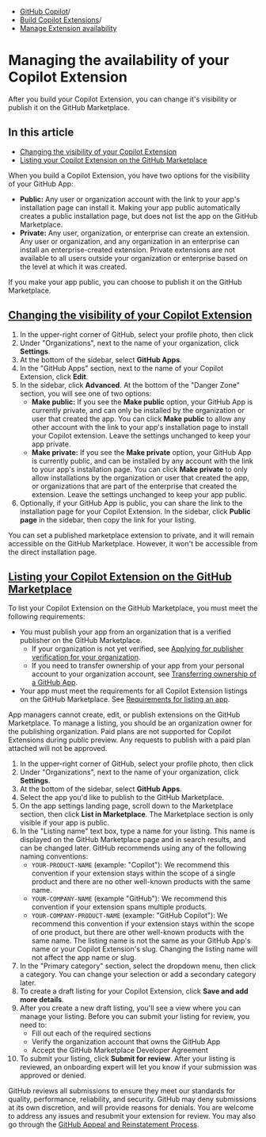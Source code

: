   * [GitHub Copilot](https://docs.github.com/en/copilot "GitHub Copilot")/
  * [Build Copilot Extensions](https://docs.github.com/en/copilot/building-copilot-extensions "Build Copilot Extensions")/
  * [Manage Extension availability](https://docs.github.com/en/copilot/building-copilot-extensions/managing-the-availability-of-your-copilot-extension "Manage Extension availability")


# Managing the availability of your Copilot Extension
After you build your Copilot Extension, you can change it's visibility or publish it on the GitHub Marketplace.
## In this article
  * [Changing the visibility of your Copilot Extension](https://docs.github.com/en/copilot/building-copilot-extensions/managing-the-availability-of-your-copilot-extension#changing-the-visibility-of-your-copilot-extension)
  * [Listing your Copilot Extension on the GitHub Marketplace](https://docs.github.com/en/copilot/building-copilot-extensions/managing-the-availability-of-your-copilot-extension#listing-your-copilot-extension-on-the-github-marketplace)


When you build a Copilot Extension, you have two options for the visibility of your GitHub App:
  * **Public:** Any user or organization account with the link to your app's installation page can install it. Making your app public automatically creates a public installation page, but does not list the app on the GitHub Marketplace.
  * **Private:** Any user, organization, or enterprise can create an extension. Any user or organization, and any organization in an enterprise can install an enterprise-created extension. Private extensions are not available to all users outside your organization or enterprise based on the level at which it was created.


If you make your app public, you can choose to publish it on the GitHub Marketplace.
## [Changing the visibility of your Copilot Extension](https://docs.github.com/en/copilot/building-copilot-extensions/managing-the-availability-of-your-copilot-extension#changing-the-visibility-of-your-copilot-extension)
  1. In the upper-right corner of GitHub, select your profile photo, then click 
  2. Under "Organizations", next to the name of your organization, click **Settings**.
  3. At the bottom of the sidebar, select **GitHub Apps**.
  4. In the "GitHub Apps" section, next to the name of your Copilot Extension, click **Edit**.
  5. In the sidebar, click **Advanced**. At the bottom of the "Danger Zone" section, you will see one of two options: 
     * **Make public:** If you see the **Make public** option, your GitHub App is currently private, and can only be installed by the organization or user that created the app. You can click **Make public** to allow any other account with the link to your app's installation page to install your Copilot extension. Leave the settings unchanged to keep your app private.
     * **Make private:** If you see the **Make private** option, your GitHub App is currently public, and can be installed by any account with the link to your app's installation page. You can click **Make private** to only allow installations by the organization or user that created the app, or organizations that are part of the enterprise that created the extension. Leave the settings unchanged to keep your app public.
  6. Optionally, if your GitHub App is public, you can share the link to the installation page for your Copilot Extension. In the sidebar, click **Public page** in the sidebar, then copy the link for your listing.


You can set a published marketplace extension to private, and it will remain accessible on the GitHub Marketplace. However, it won't be accessible from the direct installation page.
## [Listing your Copilot Extension on the GitHub Marketplace](https://docs.github.com/en/copilot/building-copilot-extensions/managing-the-availability-of-your-copilot-extension#listing-your-copilot-extension-on-the-github-marketplace)
To list your Copilot Extension on the GitHub Marketplace, you must meet the following requirements:
  * You must publish your app from an organization that is a verified publisher on the GitHub Marketplace. 
    * If your organization is not yet verified, see [Applying for publisher verification for your organization](https://docs.github.com/en/apps/github-marketplace/github-marketplace-overview/applying-for-publisher-verification-for-your-organization).
    * If you need to transfer ownership of your app from your personal account to your organization account, see [Transferring ownership of a GitHub App](https://docs.github.com/en/apps/maintaining-github-apps/transferring-ownership-of-a-github-app).
  * Your app must meet the requirements for all Copilot Extension listings on the GitHub Marketplace. See [Requirements for listing an app](https://docs.github.com/en/apps/github-marketplace/creating-apps-for-github-marketplace/requirements-for-listing-an-app#requirements-for-github-copilot-extensions).


App managers cannot create, edit, or publish extensions on the GitHub Marketplace. To manage a listing, you should be an organization owner for the publishing organization.
Paid plans are not supported for Copilot Extensions during public preview. Any requests to publish with a paid plan attached will not be approved.
  1. In the upper-right corner of GitHub, select your profile photo, then click 
  2. Under "Organizations", next to the name of your organization, click **Settings**.
  3. At the bottom of the sidebar, select **GitHub Apps**.
  4. Select the app you'd like to publish to the GitHub Marketplace.
  5. On the app settings landing page, scroll down to the Marketplace section, then click **List in Marketplace**. The Marketplace section is only visible if your app is public.
  6. In the "Listing name" text box, type a name for your listing. This name is displayed on the GitHub Marketplace page and in search results, and can be changed later. GitHub recommends using any of the following naming conventions:
     * `YOUR-PRODUCT-NAME` (example: "Copilot"): We recommend this convention if your extension stays within the scope of a single product and there are no other well-known products with the same name.
     * `YOUR-COMPANY-NAME` (example "GitHub"): We recommend this convention if your extension spans multiple products.
     * `YOUR-COMPANY-PRODUCT-NAME` (example: "GitHub Copilot"): We recommend this convention if your extension stays within the scope of one product, but there are other well-known products with the same name.
The listing name is not the same as your GitHub App's name or your Copilot Extension's slug. Changing the listing name will not affect the app name or slug.
  7. In the "Primary category" section, select the dropdown menu, then click a category. You can change your selection or add a secondary category later.
  8. To create a draft listing for your Copilot Extension, click **Save and add more details**.
  9. After you create a new draft listing, you'll see a view where you can manage your listing. Before you can submit your listing for review, you need to:
     * Fill out each of the required sections
     * Verify the organization account that owns the GitHub App
     * Accept the GitHub Marketplace Developer Agreement
  10. To submit your listing, click **Submit for review**. After your listing is reviewed, an onboarding expert will let you know if your submission was approved or denied.


GitHub reviews all submissions to ensure they meet our standards for quality, performance, reliability, and security. GitHub may deny submissions at its own discretion, and will provide reasons for denials. You are welcome to address any issues and resubmit your extension for review. You may also go through the [GitHub Appeal and Reinstatement Process](https://docs.github.com/en/site-policy/acceptable-use-policies/github-appeal-and-reinstatement).
